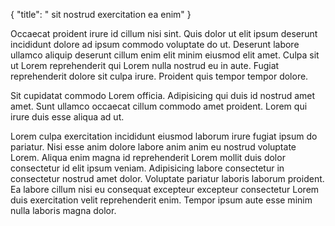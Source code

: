 {
  "title": " sit nostrud exercitation ea enim"
}

Occaecat proident irure id cillum nisi sint. Quis dolor ut elit ipsum deserunt incididunt dolore ad ipsum commodo voluptate do ut. Deserunt labore ullamco aliquip deserunt cillum enim elit minim eiusmod elit amet. Culpa sit ut Lorem reprehenderit qui Lorem nulla nostrud eu in aute. Fugiat reprehenderit dolore sit culpa irure. Proident quis tempor tempor dolore.

Sit cupidatat commodo Lorem officia. Adipisicing qui duis id nostrud amet amet. Sunt ullamco occaecat cillum commodo amet proident. Lorem qui irure duis esse aliqua ad ut.

Lorem culpa exercitation incididunt eiusmod laborum irure fugiat ipsum do pariatur. Nisi esse anim dolore labore anim anim eu nostrud voluptate Lorem. Aliqua enim magna id reprehenderit Lorem mollit duis dolor consectetur id elit ipsum veniam. Adipisicing labore consectetur in consectetur nostrud amet dolor. Voluptate pariatur laboris laborum proident. Ea labore cillum nisi eu consequat excepteur excepteur consectetur Lorem duis exercitation velit reprehenderit enim. Tempor ipsum aute esse minim nulla laboris magna dolor.